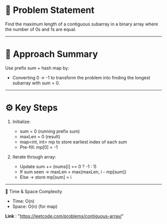 # 📘 Problem Statement

Find the maximum length of a contiguous subarray in a binary array where the number of 0s and 1s are equal.

---------------------------------------------------------------------------

# 🔧 Approach Summary

Use prefix sum + hash map by:
- Converting 0 → -1 to transform the problem into finding the longest subarray with sum = 0.

---------------------------------------------------------------------------

# ⚙️ Key Steps

1. Initialize:

    - sum = 0 (running prefix sum)
    - maxLen = 0 (result)
    - map<int, int> mp to store earliest index of each sum
    - Pre-fill: mp[0] = -1

2. Iterate through array:

    - Update sum += (nums[i] == 0 ? -1 : 1)
    - If sum seen → maxLen = max(maxLen, i - mp[sum])
    - Else → store mp[sum] = i

--------------------------------------------------------------

🧠 Time & Space Complexity
- Time: O(n)
- Space: O(n) (for map)

**Link** : "https://leetcode.com/problems/contiguous-array/"